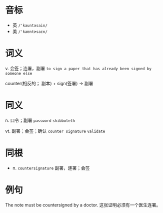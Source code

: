 # 音标

- 英 `/'kauntəsain/`
- 美 `/'kaʊntɚsaɪn/`

# 词义

v. 会签；连署，副署
`to sign a paper that has already been signed by someone else`



counter(相反的； 副本) + sign(签署) → 副署

# 同义

n. 口令；副署
`password` `shibboleth`

vt. 副署；会签；确认
`counter signature` `validate`

# 同根

- n. `countersignature` 副署，连署；会签

# 例句

The note must be countersigned by a doctor.
这张证明必须有一个医生连署。


